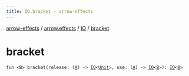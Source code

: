 ```yaml
---
title: IO.bracket - arrow-effects
---
```


[arrow-effects](../../index.html) / [arrow.effects](../index.html) / [IO](index.html) / [bracket](./bracket.html)

# bracket

`fun <B> bracket(release: (`[`A`](index.html#A)`) -> `[`IO`](index.html)`<`[`Unit`](https://kotlinlang.org/api/latest/jvm/stdlib/kotlin/-unit/index.html)`>, use: (`[`A`](index.html#A)`) -> `[`IO`](index.html)`<`[`B`](bracket.html#B)`>): `[`IO`](index.html)`<`[`B`](bracket.html#B)`>`